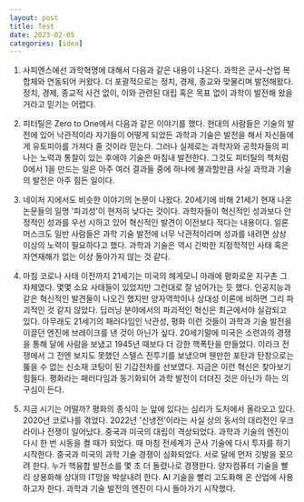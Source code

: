 ```yaml
---
layout: post
title: Test
date: 2023-02-05
categories: [idea]
---
```


1. 사피엔스에선 과학혁명에 대해서 다음과 같은 내용이 나온다. 과학은 군사-산업 복합체와 연동되어 커왔다. 더 포괄적으로는 정치, 경제, 종교와 맞물리며 발전해왔다. 정치, 경제, 종교적 사건 없이, 이와 관련된 대립 혹은 목표 없이 과학이 발전해 왔을거라고 믿기는 어렵다. 

2. 피터틸은 Zero to One에서 다음과 같은 이야기를 했다. 현대의 사람들은 기술의 발전에 있어 낙관적이라 자기들이 어떻게 되었든 과학과 기술은 발전을 해서 자신들에게 유토피아를 가져다 줄 것이라 믿는다. 그러나 실제로는 과학자와 공학자들의 피나는 노력과 통찰이 있는 후에야 기술은 마침내 발전한다. 그것도 피터틸의 책처럼 0에서 1을 만드는 일은 아주 여러 결과들 중에 하나에 불과할만큼 사실 과학과 기술의 발전은 아주 힘든 일이다. 

3. 네이처 지에서도 비슷한 이야기의 논문이 나왔다. 20세기에 비해 21세기 현재 나온 논문들의 일명 '파괴성'이 현저히 낮다는 것이다. 과학자들이 혁신적인 성과보다 안정적인 성과를 우선 시하고 있어 혁신적인 발견이 이전보다 적다는 내용이다. 일론 머스크도 일반 사람들은 과학 기술 발전에 너무 낙관적이라며 성과를 내려면 상상 이상의 노력이 필요하다고 했다. 과학과 기술은 역시 긴박한 지정학적인 사태 혹은 자연재해가 없는 이상 돌아가지 않는 것 같다. 

4. 마침 코로나 사태 이전까지 21세기는 미국의 헤게모니 아래에 평화로운 지구촌 그 자체였다. 몇몇 소요 사태들이 있었지만 그런대로 잘 넘어가는 듯 했다. 인공지능과 같은 혁신적인 발견들이 나오긴 했지만 양자역학이나 상대성 이론에 비하면 그리 파괴적인 것 같지 않았다. 딥러닝 분야에서의 파괴적인 혁신은 최근에서야 실감되고 있다. 아무래도 21세기의 패러다임인 낙관성, 평화 이런 것들이 과학과 기술 발전을 이끌던 엔진에 브레이크를 낸 것이 아닌가 싶다. 20세기말에 미국은 소련과의 경쟁을 통해 달에 사람을 보냈고 1945년 때보다 더 강한 핵폭탄을 만들었다. 이라크 전쟁에서 그 전엔 보지도 못했던 스텔스 전투기를 보냈으며 웬만한 포탄과 탄창으로는 뚫을 수 없는 신소재 코팅이 된 기갑전차를 선보였다. 지금은 이런 혁신은 찾아보기 힘들다. 평화라는 패러다임과 동기화되어 과학 발전이 더뎌진 것은 아닌가 하는 의구심이 든다. 

5. 지금 시기는 어떨까? 평화의 종식이 눈 앞에 있다는 심리가 도처에서 올라오고 있다. 2020년 코로나를 겪었다. 2022년 '신냉전'이라는 사실 상의 동서의 대리전인 우크라이나 전쟁이 일어났다. 중국과 미국의 대립이 격상되었다. 과학과 기술의 엔진이 다시 한 번 시동을 켤 때가 되었다. 때 마침 전세계가 군사 기술에 다시 투자를 하기 시작한다. 중국과 미국의 과학 기술 경쟁이 심화되었다. 서로 달에 먼저 깃발을 꽂으려 한다. 누가 핵융합 발전소를 몇 초 더 돌렸나로 경쟁한다. 양자컴퓨터 기술을 빨리 상용화해 상대의 IT망을 박살내려 한다. AI 기술을 빨리 고도화해 온 산업에 사용하고자 한다. 과학과 기술 발전의 엔진이 다시 돌아가기 시작했다.
